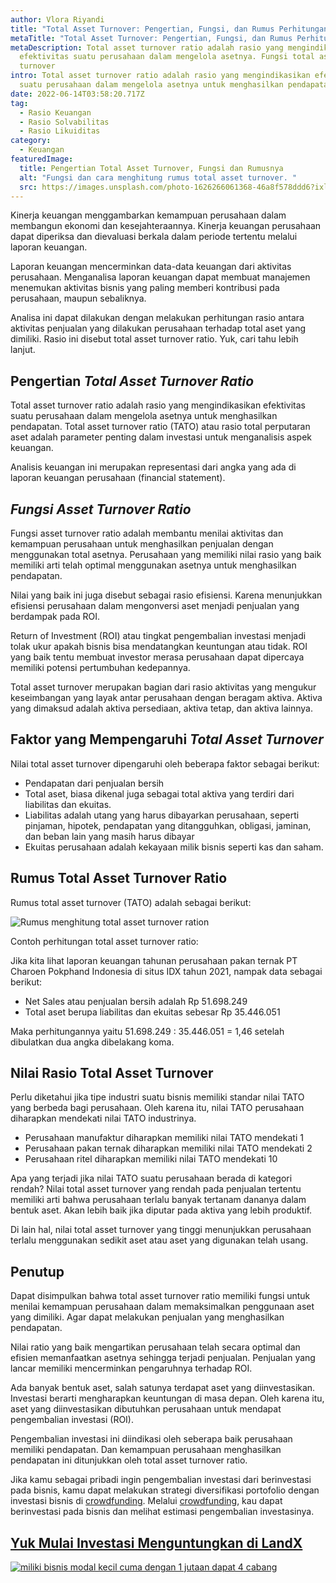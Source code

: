 ```yaml
---
author: Vlora Riyandi
title: "Total Asset Turnover: Pengertian, Fungsi, dan Rumus Perhitunganya"
metaTitle: "Total Asset Turnover: Pengertian, Fungsi, dan Rumus Perhitunganya"
metaDescription: Total asset turnover ratio adalah rasio yang mengindikasikan
  efektivitas suatu perusahaan dalam mengelola asetnya. Fungsi total asset
  turnover
intro: Total asset turnover ratio adalah rasio yang mengindikasikan efektivitas
  suatu perusahaan dalam mengelola asetnya untuk menghasilkan pendapatan.
date: 2022-06-14T03:58:20.717Z
tag:
  - Rasio Keuangan
  - Rasio Solvabilitas
  - Rasio Likuiditas
category:
  - Keuangan
featuredImage:
  title: Pengertian Total Asset Turnover, Fungsi dan Rumusnya
  alt: "Fungsi dan cara menghitung rumus total asset turnover. "
  src: https://images.unsplash.com/photo-1626266061368-46a8f578ddd6?ixlib=rb-1.2.1&ixid=MnwxMjA3fDB8MHxwaG90by1wYWdlfHx8fGVufDB8fHx8&auto=format&fit=crop&w=870&q=80
---
```

Kinerja keuangan menggambarkan kemampuan perusahaan dalam membangun ekonomi dan kesejahteraannya. Kinerja keuangan perusahaan dapat diperiksa dan dievaluasi berkala dalam periode tertentu melalui laporan keuangan.

Laporan keuangan mencerminkan data-data keuangan dari aktivitas perusahaan. Menganalisa laporan keuangan dapat membuat manajemen menemukan aktivitas bisnis yang paling memberi kontribusi pada perusahaan, maupun sebaliknya. 

Analisa ini dapat dilakukan dengan melakukan perhitungan rasio antara aktivitas penjualan yang dilakukan perusahaan terhadap total aset yang dimiliki. Rasio ini disebut total asset turnover ratio. Yuk, cari tahu lebih lanjut.

## Pengertian *Total Asset Turnover Ratio*

Total asset turnover ratio adalah rasio yang mengindikasikan efektivitas suatu perusahaan dalam mengelola asetnya untuk menghasilkan pendapatan. Total asset turnover ratio (TATO) atau rasio total perputaran aset adalah parameter penting dalam investasi untuk menganalisis aspek keuangan. 

Analisis keuangan ini merupakan representasi dari angka yang ada di laporan keuangan perusahaan (financial statement). 

## *Fungsi Asset Turnover Ratio*

Fungsi asset turnover ratio adalah membantu menilai aktivitas dan kemampuan perusahaan untuk menghasilkan penjualan dengan menggunakan total asetnya. Perusahaan yang memiliki nilai rasio yang baik memiliki arti telah optimal menggunakan asetnya untuk menghasilkan pendapatan.

Nilai yang baik ini juga disebut sebagai rasio efisiensi. Karena menunjukkan efisiensi perusahaan dalam mengonversi aset menjadi penjualan yang berdampak pada ROI. 

Return of Investment (ROI) atau tingkat pengembalian investasi menjadi tolak ukur apakah bisnis bisa mendatangkan keuntungan atau tidak. ROI yang baik tentu membuat investor merasa perusahaan dapat dipercaya memiliki potensi pertumbuhan kedepannya.

Total asset turnover merupakan bagian dari rasio aktivitas yang mengukur keseimbangan yang layak antar perusahaan dengan beragam aktiva. Aktiva yang dimaksud adalah aktiva persediaan, aktiva tetap, dan aktiva lainnya.

## Faktor yang Mempengaruhi *Total Asset Turnover*

Nilai total asset turnover dipengaruhi oleh beberapa faktor sebagai berikut:

* Pendapatan dari penjualan bersih
* Total aset, biasa dikenal juga sebagai total aktiva yang terdiri dari liabilitas dan ekuitas.
* Liabilitas adalah utang yang harus dibayarkan perusahaan, seperti pinjaman, hipotek, pendapatan yang ditangguhkan, obligasi, jaminan, dan beban lain yang masih harus dibayar
* Ekuitas perusahaan adalah kekayaan milik bisnis seperti kas dan saham.

## Rumus Total Asset Turnover Ratio

Rumus total asset turnover (TATO) adalah sebagai berikut:

![Rumus menghitung total asset turnover ration](https://lh5.googleusercontent.com/Pigm5oAzMZsaF6exyXg_dTzpdOrrs2fTJ_eWb4Y6ezi832tXcAkfUWps1JAwu_9TL8O0RZanLiX0jNfGy5I7-pQtOgNIuNlAlMiHy5YW6M1yKY_BZ5_l9styP0CpxR1Jx_QERXZAwetegEEO1Q "Rumus perhitungan rasio total asset turnover")

Contoh perhitungan total asset turnover ratio:

Jika kita lihat laporan keuangan tahunan perusahaan pakan ternak PT Charoen Pokphand Indonesia di situs IDX tahun 2021, nampak data sebagai berikut:

* Net Sales atau penjualan bersih adalah Rp 51.698.249
* Total aset berupa liabilitas dan ekuitas sebesar Rp 35.446.051

Maka perhitungannya yaitu 51.698.249 : 35.446.051 = 1,46 setelah dibulatkan dua angka dibelakang koma.

## Nilai Rasio Total Asset Turnover 

Perlu diketahui jika tipe industri suatu bisnis memiliki standar nilai TATO yang berbeda bagi perusahaan. Oleh karena itu, nilai TATO perusahaan diharapkan mendekati nilai TATO industrinya.

* Perusahaan manufaktur diharapkan memiliki nilai TATO mendekati 1
* Perusahaan pakan ternak diharapkan memiliki nilai TATO mendekati 2
* Perusahaan ritel diharapkan memiliki nilai TATO mendekati 10

Apa yang terjadi jika nilai TATO suatu perusahaan berada di kategori rendah? Nilai total asset turnover yang rendah pada penjualan tertentu memiliki arti bahwa perusahaan terlalu banyak tertanam dananya dalam bentuk aset. Akan lebih baik jika diputar pada aktiva yang lebih produktif.

Di lain hal, nilai total asset turnover yang tinggi menunjukkan perusahaan terlalu menggunakan sedikit aset atau aset yang digunakan telah usang. 

## Penutup

Dapat disimpulkan bahwa total asset turnover ratio memiliki fungsi untuk menilai kemampuan perusahaan dalam memaksimalkan penggunaan aset yang dimiliki. Agar dapat melakukan penjualan yang menghasilkan pendapatan.

Nilai ratio yang baik mengartikan perusahaan telah secara optimal dan efisien memanfaatkan asetnya sehingga terjadi penjualan. Penjualan yang lancar memiliki mencerminkan pengaruhnya terhadap ROI.

Ada banyak bentuk aset, salah satunya terdapat aset yang diinvestasikan. Investasi berarti mengharapkan keuntungan di masa depan. Oleh karena itu, aset yang diinvestasikan dibutuhkan perusahaan untuk mendapat pengembalian investasi (ROI).

Pengembalian investasi ini diindikasi oleh seberapa baik perusahaan memiliki pendapatan. Dan kemampuan perusahaan menghasilkan pendapatan ini ditunjukkan oleh total asset turnover ratio.

Jika kamu sebagai pribadi ingin pengembalian investasi dari berinvestasi pada bisnis, kamu dapat melakukan strategi diversifikasi portofolio dengan investasi bisnis di [crowdfunding](https://landx.id/?utm_source=Blog&utm_medium=organic+keyword&utm_campaign=blog&utm_id=Blog). Melalui [crowdfunding](https://landx.id/?utm_source=Blog&utm_medium=organic+keyword&utm_campaign=blog&utm_id=Blog), kau dapat berinvestasi pada bisnis dan melihat estimasi pengembalian investasinya.

## [Y﻿uk Mulai Investasi Menguntungkan di LandX](https://app.landx.id/?utm_source=Organic+Page&utm_medium=Content+Blog&utm_campaign=BlogLandX&utm_id=Blog)[](https://landx.id/?utm_source=Blog&utm_medium=organic+keyword&utm_campaign=blog&utm_id=Blog)

[](https://landx.id/?utm_source=Blog&utm_medium=organic+keyword&utm_campaign=blog&utm_id=Blog)

[![miliki bisnis modal kecil cuma dengan 1 jutaan dapat 4 cabang ](https://accountgram-production.sfo2.cdn.digitaloceanspaces.com/landx_ghost/2021/11/jadi-owner-bisnis-hanya-1-jutaan-dengan-cuan-yang-sangat-menjanjikan.png)](https://app.landx.id/?utm_source=Organic+Page&utm_medium=Content+Blog&utm_campaign=BlogLandX&utm_id=Blog)

<!--EndFragment-->

<!--EndFragment-->